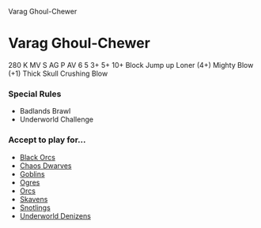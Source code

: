 ﻿
Varag Ghoul-Chewer

# Varag Ghoul-Chewer

280 K
MV
S
AG
P
AV
6
5
3+
5+
10+
Block
Jump up
Loner (4+)
Mighty Blow (+1)
Thick Skull
Crushing Blow
### Special Rules
* Badlands Brawl
* Underworld Challenge
### Accept to play for...
* [Black Orcs](../teams/Black_Orcs.md)
* [Chaos Dwarves](../teams/Chaos_Dwarves.md)
* [Goblins](../teams/Goblins.md)
* [Ogres](../teams/Ogres.md)
* [Orcs](../teams/Orcs.md)
* [Skavens](../teams/Skavens.md)
* [Snotlings](../teams/Snotlings.md)
* [Underworld Denizens](../teams/Underworld_Denizens.md)